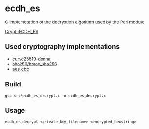 # ecdh_es

C implemetation of the decryption algorithm used by the Perl module

[Crypt::ECDH_ES](https://metacpan.org/pod/Crypt::ECDH_ES)

## Used cryptography implementations

* [curve25519-donna](https://code.google.com/archive/p/curve25519-donna/)
* [sha256/hmac_sha256](https://github.com/h5p9sl/hmac_sha256/)
* [aes_cbc](https://github.com/kokke/tiny-AES-c)

## Build

  `gcc src/ecdh_es_decrypt.c -o ecdh_es_decrypt.c`

## Usage

  `ecdh_es_decrypt <private_key_filename> <encrypted_hexstring>`
